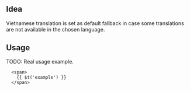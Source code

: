 #

## Idea

Vietnamese translation is set as default fallback in case some translations are not available in the chosen language.

## Usage

TODO: Real usage example.

```text
  <span>
    {{ $t('example') }}
  </span>
```
